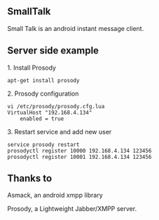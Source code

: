## SmallTalk

Small Talk is an android instant message client.


## Server side example
1\. Install Prosody

    apt-get install prosody

2\. Prosody configuration

    vi /etc/prosody/prosody.cfg.lua
    VirtualHost "192.168.4.134"
        enabled = true

3\. Restart service and add new user

    service prosody restart
    prosodyctl register 10000 192.168.4.134 123456
    prosodyctl register 10001 192.168.4.134 123456

## Thanks to

Asmack, an android xmpp library

Prosody, a Lightweight Jabber/XMPP server.

